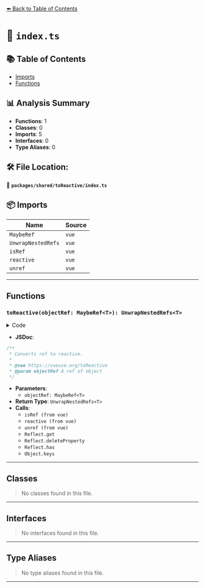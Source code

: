 [⬅️ Back to Table of Contents](../../../index.md)

# 📄 `index.ts`

## 📚 Table of Contents

- [Imports](#imports)
- [Functions](#functions)

## 📊 Analysis Summary

- **Functions**: 1
- **Classes**: 0
- **Imports**: 5
- **Interfaces**: 0
- **Type Aliases**: 0

## 🛠️ File Location:
📂 **`packages/shared/toReactive/index.ts`**

## 📦 Imports

| Name | Source |
|------|--------|
| `MaybeRef` | `vue` |
| `UnwrapNestedRefs` | `vue` |
| `isRef` | `vue` |
| `reactive` | `vue` |
| `unref` | `vue` |


---

## Functions

### `toReactive(objectRef: MaybeRef<T>): UnwrapNestedRefs<T>`

<details><summary>Code</summary>

```ts
export function toReactive<T extends object>(
  objectRef: MaybeRef<T>,
): UnwrapNestedRefs<T> {
  if (!isRef(objectRef))
    return reactive(objectRef)

  const proxy = new Proxy({}, {
    get(_, p, receiver) {
      return unref(Reflect.get(objectRef.value, p, receiver))
    },
    set(_, p, value) {
      if (isRef((objectRef.value as any)[p]) && !isRef(value))
        (objectRef.value as any)[p].value = value
      else
        (objectRef.value as any)[p] = value
      return true
    },
    deleteProperty(_, p) {
      return Reflect.deleteProperty(objectRef.value, p)
    },
    has(_, p) {
      return Reflect.has(objectRef.value, p)
    },
    ownKeys() {
      return Object.keys(objectRef.value)
    },
    getOwnPropertyDescriptor() {
      return {
        enumerable: true,
        configurable: true,
      }
    },
  })

  return reactive(proxy) as UnwrapNestedRefs<T>
}
```
</details>

- **JSDoc**:
```ts
/**
 * Converts ref to reactive.
 *
 * @see https://vueuse.org/toReactive
 * @param objectRef A ref of object
 */
```

- **Parameters**:
  - `objectRef: MaybeRef<T>`
- **Return Type**: `UnwrapNestedRefs<T>`
- **Calls**:
  - `isRef (from vue)`
  - `reactive (from vue)`
  - `unref (from vue)`
  - `Reflect.get`
  - `Reflect.deleteProperty`
  - `Reflect.has`
  - `Object.keys`

---

## Classes

> No classes found in this file.


---

## Interfaces

> No interfaces found in this file.


---

## Type Aliases

> No type aliases found in this file.


---